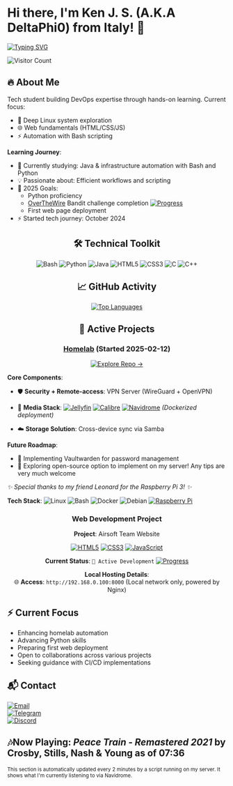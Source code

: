 <!-- Header Section -->

# Hi there, I'm Ken J. S. (A.K.A DeltaPhi0) from Italy! 👋

[![Typing SVG](https://readme-typing-svg.demolab.com?font=Fira+Code&pause=1000&color=1AF72E&background=FF2A5500&width=435&lines=Linux+Enthusiast;DevOps+Aspirant;Automation+Focus)](https://git.io/typing-svg)

![Visitor Count](https://komarev.com/ghpvc/?username=DeltaPhi0&style=flat-square&color=blueviolet)

## 🔥 About Me
Tech student building DevOps expertise through hands-on learning. Current focus:
- 🐧 Deep Linux system exploration
- 🌐 Web fundamentals (HTML/CSS/JS)
- ⚡ Automation with Bash scripting

**Learning Journey**:
- 🌱 Currently studying: Java & infrastructure automation with Bash and Python
- 💡 Passionate about: Efficient workflows and scripting
- 🎯 2025 Goals: 
    - Python proficiency 
    - [OverTheWire](https://overthewire.org/wargames/) Bandit challenge completion [![Progress](https://img.shields.io/badge/Progress-85%25-purple)]()
    - First web page deployment
- ⚡ Started tech journey: October 2024

<div align="center">

## 🛠️ Technical Toolkit
![Bash](https://img.shields.io/badge/-Bash-4EAA25?style=flat-square&logo=gnu-bash&logoColor=white)
![Python](https://img.shields.io/badge/-Python-3776AB?style=flat-square&logo=python&logoColor=white)
![Java](https://img.shields.io/badge/-Java-007396?style=flat-square&logo=java&logoColor=white)
![HTML5](https://img.shields.io/badge/-HTML5-E34F26?style=flat-square&logo=html5&logoColor=white)
![CSS3](https://img.shields.io/badge/-CSS3-1572B6?style=flat-square&logo=css3&logoColor=white)
![C](https://img.shields.io/badge/-C-A8B9CC?style=flat-square&logo=c&logoColor=black)
![C++](https://img.shields.io/badge/-C++-00599C?style=flat-square&logo=c%2B%2B&logoColor=white)

## 📈 GitHub Activity

[![Top Languages](https://github-readme-stats.vercel.app/api/top-langs/?username=DeltaPhi0&layout=compact&count_private=true&theme=tokyonight)](https://github.com/DeltaPhi0)

## 🚀 Active Projects
### [Homelab](https://github.com/DeltaPhi0/homelab) (Started 2025-02-12)
[![Explore Repo →](https://img.shields.io/badge/Explore_Repository_→-2D333B?style=for-the-badge&logo=git?logoColor=white)](https://github.com/DeltaPhi0/homelab)

</div>

**Core Components**:
- 🛡️ **Security + Remote-access**: VPN Server (WireGuard + OpenVPN)
- 🎥 **Media Stack**:
  [![Jellyfin](https://img.shields.io/badge/Jellyfin-00A4DC?style=flat&logo=jellyfin&logoColor=white)](https://jellyfin.org/)
  [![Calibre](https://img.shields.io/badge/Calibre-333?style=flat&logo=calibre&logoColor=white)](https://calibre-ebook.com/)
  [![Navidrome](https://img.shields.io/badge/Navidrome-00B894?style=flat&logo=navidrome&logoColor=white)](https://www.navidrome.org/)
  _(Dockerized deployment)_
  
- ☁️ **Storage Solution**: Cross-device sync via Samba
  
**Future Roadmap**: 
- 🔐 Implementing Vaultwarden for password management
- 🌿 Exploring open-source option to implement on my server! Any tips are very much welcome

*✨ Special thanks to my friend Leonard for the Raspberry Pi 3! ✨*

**Tech Stack**: 
![Linux](https://img.shields.io/badge/-Linux-FCC624?logo=linux&logoColor=black&style=flat)
![Bash](https://img.shields.io/badge/-Bash-4EAA25?logo=gnu-bash&logoColor=white&style=flat)
![Docker](https://img.shields.io/badge/-Docker-2496ED?logo=docker&logoColor=white&style=flat)
![Debian](https://img.shields.io/badge/Debian-Debian_Bookworm-A81D33?logo=debian&logoColor=white)
[![Raspberry Pi](https://img.shields.io/badge/Raspberry%20Pi-A22846?logo=raspberrypi&logoColor=white)](https://www.raspberrypi.org/)

<div align="center">

### Web Development Project
**Project**: Airsoft Team Website 

[![HTML5](https://img.shields.io/badge/HTML5-E34F26?style=flat&logo=html5&logoColor=white)](https://developer.mozilla.org/en-US/docs/Web/HTML)
[![CSS3](https://img.shields.io/badge/CSS3-1572B6?style=flat&logo=css3&logoColor=white)](https://developer.mozilla.org/en-US/docs/Web/CSS)
[![JavaScript](https://img.shields.io/badge/JavaScript-F7DF1E?style=flat&logo=javascript&logoColor=black)](https://developer.mozilla.org/en-US/docs/Web/JavaScript)

**Current Status**: 
`🚧 Active Development` [![Progress](https://img.shields.io/badge/Progress-25%25-brightgreen)]()

**Local Hosting Details**:  
🌐 **Access**: `http://192.168.0.100:8000` (Local network only, powered by Nginx)

</div>

## ⚡ Current Focus
- Enhancing homelab automation
- Advancing Python skills
- Preparing first web deployment
- Open to collaborations across various projects
- Seeking guidance with CI/CD implementations

## 📬 Contact

[![Email   ](https://img.shields.io/badge/Email-kenetsokoli601@gmail.com-D14836?style=for-the-badge&logo=gmail&logoColor=white)](mailto:kenetsokoli601@gmail.com)  
[![Telegram](https://img.shields.io/badge/Telegram-@DeltaPhi001-26A5E4?style=for-the-badge&logo=telegram&logoColor=white)](https://t.me/DeltaPhi001)  
[![Discord ](https://img.shields.io/badge/Discord-deltaphi0-5865F2?style=for-the-badge&logo=discord&logoColor=white)](https://discord.com/users/deltaphi0)  

## 🎶**Now Playing:** _Peace Train - Remastered 2021_ by **Crosby, Stills, Nash & Young as of 07:36**
<sub>This section is automatically updated every 2 minutes by a script running on my server. It shows what I'm currently listening to via Navidrome.</sub>

<!---
DeltaPhi0/DeltaPhi0 is a ✨ special ✨ repository because its `README.md` (this file) appears on your GitHub profile.
You can click the Preview link to take a look at your changes.
--->
